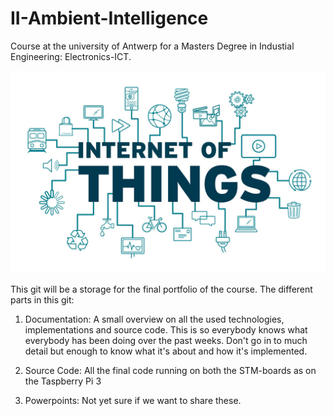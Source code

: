 # II-Ambient-Intelligence
Course at the university of Antwerp for a Masters Degree in Industial Engineering: Electronics-ICT.

![ScreenShot](Images/InternetOfThings.jpg)

This git will be a storage for the final portfolio of the course.
The different parts in this git:

1) Documentation:
A small overview on all the used technologies, implementations and source code. This is so everybody knows what everybody has been doing over the past weeks. Don't go in to much detail but enough to know what it's about and how it's implemented.

2) Source Code:
All the final code running on both the STM-boards as on the Taspberry Pi 3

3) Powerpoints:
Not yet sure if we want to share these.
